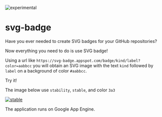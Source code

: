 ![experimental](https://svg-badge.appspot.com/badge/stability/experimental?c)

# svg-badge

Have you ever needed to create SVG badges for your GitHub repositories?

Now everything you need to do is use SVG badge!

Using a url like `https://svg-badge.appspot.com/badge/kind/label?color=aabbcc`
you will obtain an SVG image with the text `kind` followed by `label` on a
background of color `#aabbcc`.

Try it!

The image below use `stability`, `stable`, and color `3a3`

[![stable](https://svg-badge.appspot.com/badge/stability/stable?color=3a3)](https://svg-badge.appspot.com/badge/stability/stable?color=3a3&c)

The application runs on Google App Engine.
